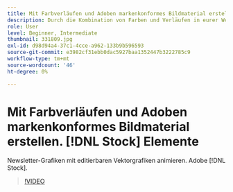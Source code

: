 ```yaml
---
title: Mit Farbverläufen und Adoben markenkonformes Bildmaterial erstellen. [!DNL Stock] Elemente
description: Durch die Kombination von Farben und Verläufen in eurer Werbekampagne könnt ihr Markenkonsistenz in Form von unterschiedlichen Bildern erreichen.
role: User
level: Beginner, Intermediate
thumbnail: 331809.jpg
exl-id: d98d94a4-37c1-4cce-a962-133b9b596593
source-git-commit: e3982cf31ebb0dac5927baa1352447b3222785c9
workflow-type: tm+mt
source-wordcount: '46'
ht-degree: 0%

---
```


# Mit Farbverläufen und Adoben markenkonformes Bildmaterial erstellen. [!DNL Stock] Elemente

Newsletter-Grafiken mit editierbaren Vektorgrafiken animieren. Adobe [!DNL Stock].

>[!VIDEO](https://video.tv.adobe.com/v/331809?hidetitle=true)

